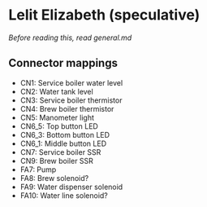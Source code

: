 # Lelit Elizabeth (speculative)

*Before reading this, read general.md* 

## Connector mappings

* CN1: Service boiler water level
* CN2: Water tank level
* CN3: Service boiler thermistor
* CN4: Brew boiler thermistor
* CN5: Manometer light
* CN6_5: Top button LED
* CN6_3: Bottom button LED
* CN6_1: Middle button LED
* CN7: Service boiler SSR
* CN9: Brew boiler SSR
* FA7: Pump
* FA8: Brew solenoid?
* FA9: Water dispenser solenoid
* FA10: Water line solenoid?